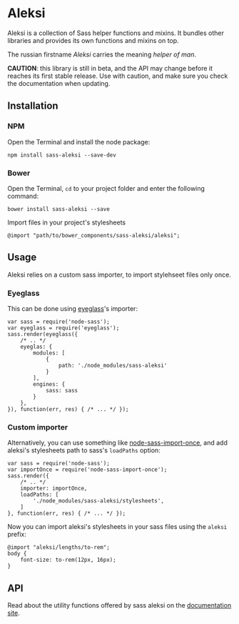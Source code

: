 # Aleksi

Aleksi is a collection of Sass helper functions and mixins. It bundles other libraries and provides its own functions and mixins on top.

The russian firstname *Aleksi* carries the meaning *helper of man*.

**CAUTION**: this library is still in beta, and the API may change before it reaches its first stable release. Use with caution, and make sure you check the documentation when updating.

## Installation

### NPM

Open the Terminal and install the node package:

    npm install sass-aleksi --save-dev

### Bower

Open the Terminal, `cd` to your project folder and enter the following command:

    bower install sass-aleksi --save

Import files in your project's stylesheets

    @import "path/to/bower_components/sass-aleksi/aleksi";

## Usage

Aleksi relies on a custom sass importer, to import stylehseet files only once.

### Eyeglass

This can be done using [eyeglass](https://www.npmjs.com/package/eyeglass)'s importer: 

    var sass = require('node-sass');
    var eyeglass = require('eyeglass');
    sass.render(eyeglass({
        /* .. */
        eyeglas: {
            modules: [
                {
                    path: './node_modules/sass-aleksi'
                }
            ],
            engines: {
                sass: sass
            }
        },
    }), function(err, res) { /* ... */ });

### Custom importer

Alternatively, you can use something like [node-sass-import-once](https://www.npmjs.com/package/node-sass-import-once), and add aleksi's stylesheets path to sass's `loadPaths` option:

    var sass = require('node-sass');
    var importOnce = require('node-sass-import-once');
    sass.render({
        /* .. */
        importer: importOnce,
        loadPaths: [
            './node_modules/sass-aleksi/stylesheets',
        ]
    }, function(err, res) { /* ... */ });

Now you can import aleksi's stylesheets in your sass files using the `aleksi` prefix:

    @import "aleksi/lengths/to-rem";
    body {
        font-size: to-rem(12px, 16px);
    }

## API

Read about the utility functions offered by sass aleksi on the [documentation site](https://yoannis.com/code/sass-aleksi/docs).
